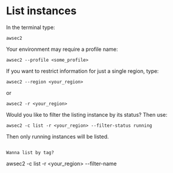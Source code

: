 # List instances

In the terminal type:
```
awsec2
```

Your environment may require a profile name:
```
awsec2 --profile <some_profile>
```

If you want to restrict information for just a single region, type:

```
awsec2 --region <your_region>
```
or
```
awsec2 -r <your_region>
```

Would you like to filter the listing instance by its status? Then use:
```
awsec2 -c list -r <your_region> --filter-status running
```
Then only running instances will be listed.
```

Wanna list by tag?
```
awsec2 -c list -r <your_region> --filter-name <tags-with-uppercase-Name>
```
